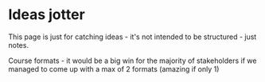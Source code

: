 # Ideas jotter

This page is just for catching ideas - it's not intended to be structured - just notes.

Course formats - it would be a big win for the majority of stakeholders if we managed to come up with a max of 2 formats (amazing if only 1) 
